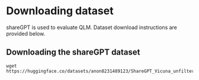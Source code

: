 # Downloading dataset

shareGPT is used to evaluate QLM. Dataset download instructions are provided below.

## Downloading the shareGPT dataset

```
wget https://huggingface.co/datasets/anon8231489123/ShareGPT_Vicuna_unfiltered/resolve/main/ShareGPT_V3_unfiltered_cleaned_split.json
```


